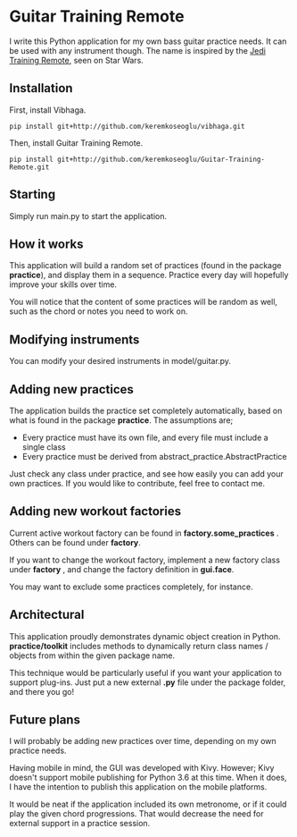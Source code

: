 # Guitar Training Remote

I write this Python application for my own bass guitar practice needs. It can be
used with any instrument though. The name is inspired by the [Jedi Training Remote](https://www.starwars.com/databank/training-remote), seen
on Star Wars.

## Installation

First, install Vibhaga.

```
pip install git+http://github.com/keremkoseoglu/vibhaga.git
```

Then, install Guitar Training Remote.

```
pip install git+http://github.com/keremkoseoglu/Guitar-Training-Remote.git
```

## Starting

Simply run main.py to start the application.

## How it works

This application will build a random set of practices (found in the package
**practice**), and display them in a sequence. Practice every day will 
hopefully improve your skills over time.

You will notice that the content of some practices will be random as
well, such as the chord or notes you need to work on.

## Modifying instruments

You can modify your desired instruments in model/guitar.py.

## Adding new practices

The application builds the practice set completely automatically, based on
what is found in the package **practice**. The assumptions are;
* Every practice must have its own file, and every file must include a
single class
* Every practice must be derived from abstract_practice.AbstractPractice

Just check any class under practice, and see how easily you can add your own 
practices. If you would like to contribute, feel free to contact me.

## Adding new workout factories

Current active workout factory can be found in **factory.some_practices** .
Others can be found under **factory**. 

If you want to change the workout factory, implement a new factory class
under **factory** , and change the factory definition in **gui.face**.

You may want to exclude some practices completely, for instance.

## Architectural

This application proudly demonstrates dynamic object creation in Python.
**practice/toolkit** includes methods to dynamically return class names / 
objects from within the given package name.

This technique would be particularly useful if you want your application
to support plug-ins. Just put a new external **.py** file under the 
package folder, and there you go!

## Future plans

I will probably be adding new practices over time, depending on my
own practice needs.

Having mobile in mind, the GUI was developed with Kivy. However;
Kivy doesn't support mobile publishing for Python 3.6 at this time.
When it does, I have the intention to publish this application on
the mobile platforms.

It would be neat if the application included its own metronome, or if
it could play the given chord progressions. That would decrease the need
for external support in a practice session.
